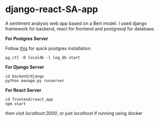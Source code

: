 # django-react-SA-app

A sentiment analysis web app based on a Bert model. I used django framework for backend, react for frontend and postgresql for database.

**For Postgres Server**

Follow [this](https://gist.github.com/gwangjinkim/f13bf596fefa7db7d31c22efd1627c7a) for quick postgres installation
```
pg_ctl -D localdb -l log_db start 
```
**For Django Server**
``` 
cd backend/django
python manage.py runserver
```
**For React Server**
```
cd frontend/react_app
npm start
```
then visit *localhost:3000*, or just *localhost* if running using docker
